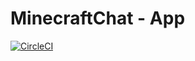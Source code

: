 # MinecraftChat - App

[![CircleCI](https://circleci.com/gh/AlexKvazos/MinecraftChatApp/tree/master.svg?style=svg)](https://circleci.com/gh/AlexKvazos/MinecraftChatApp/tree/master)
